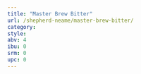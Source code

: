 ```yaml
---
title: "Master Brew Bitter"
url: /shepherd-neame/master-brew-bitter/
category: 
style: 
abv: 4
ibu: 0
srm: 0
upc: 0
---
```


